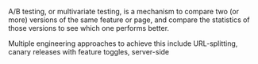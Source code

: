 A/B testing, or multivariate testing, is a mechanism to compare two (or more) versions of the same feature or page, and compare the statistics of those versions to see which one performs better.

Multiple engineering approaches to achieve this include URL-splitting, canary releases with feature toggles, server-side